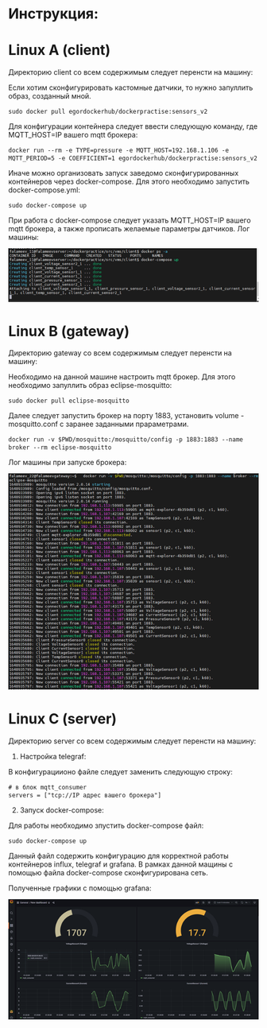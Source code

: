 # Инструкция:

# Linux A (client)

Директорию client со всем содержимым следует перенсти на машину:

Если хотим сконфигурировать кастомные датчики, то нужно запуллить образ, созданный мной.
```shell
sudo docker pull egordockerhub/dockerpractise:sensors_v2
```
Для конфигурации контейнера следует ввести следующую команду, где MQTT_HOST=IP вашего mqtt брокера:
```shell
docker run --rm -e TYPE=pressure -e MQTT_HOST=192.168.1.106 -e MQTT_PERIOD=5 -e COEFFICIENT=1 egordockerhub/dockerpractise:sensors_v2
```
Иначе можно организовать запуск заведомо сконфигурированных контейнеров через docker-compose. Для этого необходимо запустить docker-compose.yml:
```shell
sudo docker-compose up
```
При работа с docker-compose следует указать MQTT_HOST=IP вашего mqtt брокера, а также прописать желаемые параметры датчиков.
Лог машины: 

![image](assets/LogLinuxA.png)

# Linux B (gateway)

Директорию gateway со всем содержимым следует перенсти на машину:

Необходимо на данной машине настроить mqtt брокер. Для этого необходимо запуллить образ eclipse-mosquitto:
```shell
sudo docker pull eclipse-mosquitto
```
Далее следует запустить брокер на порту 1883, установить volume - mosquitto.conf с заранее заданными прараметрами.
```shell
docker run -v $PWD/mosquitto:/mosquitto/config -p 1883:1883 --name broker --rm eclipse-mosquitto
```
Лог машины при запуске брокера: 

![image](assets/LogLinuxB.png)

# Linux C (server)

Директорию server со всем содержимым следует перенсти на машину:

1. Настройка telegraf:

В конфигурациионо файле следует заменить следующую строку:
```shell
# в блок mqtt_consumer
servers = ["tcp://IP адрес вашего брокера"]
```

2. Запуск docker-compose:

Для работы необходимо зпустить docker-compose файл:
```shell
sudo docker-compose up
```
Данный файл содержить конфигурацию для корректной работы контейнеров influx, telegraf и grafana. В рамках данной мащины с помощью файла docker-compose сконфигурирована сеть. 

Полученные графики с помощью grafana:

![image](assets/GrafanaGrafLinuxC.png)
